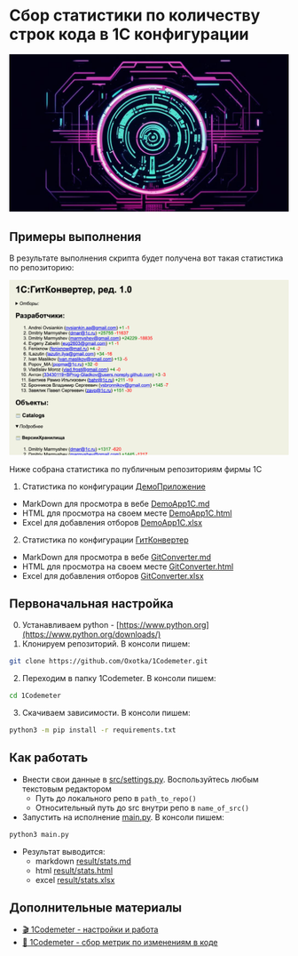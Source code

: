 # Сбор статистики по количеству строк кода в 1С конфигурации

![social](img/social.png)

## Примеры выполнения

В результате выполнения скрипта будет получена вот такая статистика по репозиторию:

<img src="img/example.png" alt="image" width="600" height="auto">

Ниже собрана статистика по публичным репозиториям фирмы 1С

1. Статистика по конфигурации [ДемоПриложение](https://github.com/1C-Company/dt-demo-configuration)

- MarkDown для просмотра в вебе [DemoApp1C.md](example/DemoApp1C.md)
- HTML для просмотра на своем месте [DemoApp1C.html](example/DemoApp1C.html)
- Excel для добавления отборов [DemoApp1C.xlsx](example/DemoApp1C.xlsx)

2. Статистика по конфигурации [ГитКонвертер](https://github.com/1C-Company/GitConverter)

- MarkDown для просмотра в вебе [GitConverter.md](example/GitConverter.md)
- HTML для просмотра на своем месте [GitConverter.html](example/GitConverter.html)
- Excel для добавления отборов [GitConverter.xlsx](example/GitConverter.xlsx)

## Первоначальная настройка

0. Устанавливаем python - [https://www.python.org](https://www.python.org/downloads/)
1. Клонируем репозиторий. В консоли пишем: 
```sh
git clone https://github.com/Oxotka/1Codemeter.git
```
2. Переходим в папку 1Codemeter. В консоли пишем: 
```sh
cd 1Codemeter
``` 
3. Скачиваем зависимости. В консоли пишем: 
```sh
python3 -m pip install -r requirements.txt
```

## Как работать

- Внести свои данные в [src/settings.py](src/settings.py). Воспользуйтесь любым текстовым редактором
  - Путь до локального репо в ```path_to_repo()```
  - Относительный путь до src внутри репо в ```name_of_src()```
- Запустить на исполнение [main.py](main.py). В консоли пишем: 
```sh
python3 main.py
```
- Результат выводится: 
  - markdown [result/stats.md](result/stats.md)
  - html [result/stats.html](result/stats.html)
  - excel [result/stats.xlsx](result/stats.xlsx)

## Дополнительные материалы
- [🎬 1Codemeter - настройки и работа](https://www.youtube.com/watch?v=8JKCiaP0nHg)
- [📝 1Codemeter - cбор метрик по изменениям в коде](https://infostart.ru/1c/tools/2071624/)
